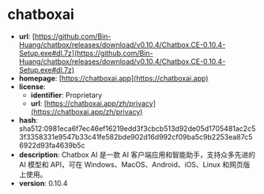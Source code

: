 # chatboxai

- **url**: [https://github.com/Bin-Huang/chatbox/releases/download/v0.10.4/Chatbox.CE-0.10.4-Setup.exe#dl.7z](https://github.com/Bin-Huang/chatbox/releases/download/v0.10.4/Chatbox.CE-0.10.4-Setup.exe#dl.7z)
- **homepage**: [https://chatboxai.app](https://chatboxai.app)
- **license**:
  - **identifier**: Proprietary
  - **url**: [https://chatboxai.app/zh/privacy](https://chatboxai.app/zh/privacy)
- **hash**: sha512:0981eca6f7ec46ef16219edd3f3cbcb513d92de05d1705481ac2c53f3358331e9547b33c41fe582bde902d16d992cf09ba5c9b2253ea87c56922d93fa4639b5c
- **description**: Chatbox AI 是一款 AI 客户端应用和智能助手，支持众多先进的 AI 模型和 API，可在 Windows、MacOS、Android、iOS、Linux 和网页版上使用。
- **version**: 0.10.4


